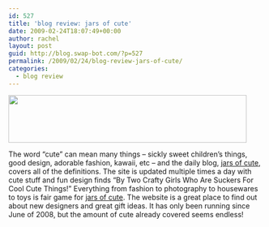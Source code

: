 ```yaml
---
id: 527
title: 'blog review: jars of cute'
date: 2009-02-24T18:07:49+00:00
author: rachel
layout: post
guid: http://blog.swap-bot.com/?p=527
permalink: /2009/02/24/blog-review-jars-of-cute/
categories:
  - blog review
---
```

  [<img src="http://blog.swap-bot.com/wp-content/uploads/2009/02/jarsofcute.jpg" alt="" title="jarsofcute" width="470" height="94" class="alignnone size-full wp-image-528" srcset="http://blog.swap-bot.com/wp-content/uploads/2009/02/jarsofcute-300x60.jpg 300w, http://blog.swap-bot.com/wp-content/uploads/2009/02/jarsofcute.jpg 470w" sizes="(max-width: 470px) 100vw, 470px" />](http://www.jarsofcute.com/)

The word &#8220;cute&#8221; can mean many things &#8211; sickly sweet children&#8217;s things, good design, adorable fashion, kawaii, etc &#8211; and the daily blog, [jars of cute](http://www.jarsofcute.com/), covers all of the definitions. The site is updated multiple times a day with cute stuff and fun design finds &#8220;By Two Crafty Girls Who Are Suckers For Cool Cute Things!&#8221; Everything from fashion to photography to housewares to toys is fair game for [jars of cute](http://www.jarsofcute.com/). The website is a great place to find out about new designers and great gift ideas. It has only been running since June of 2008, but the amount of cute already covered seems endless!
